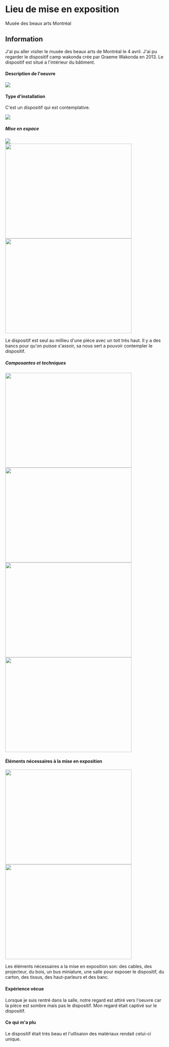 # Lieu de mise en exposition

Musée des beaux arts Montréal

## Information

J'ai pu aller visiter le musée des beaux arts de Montréal le 4 avril. J'ai pu regarder le dispositif camp wakonda crée par Graeme Wakonda en 2013. Le dispositif est situé a l'intérieur du bâtiment. 

#### Description de l'oeuvre

<img src="../expo_MBAM/medias/cartel.jpg">

#### Type d'installation 

C'est un dispositif qui est contemplative.

<img src="../expo_MBAM/medias/">

##### Mise en espace

<img src="../expo_MBAM/medias/dispositif.jpg">

<div display="flex">

<img src="../expo_MBAM/medias/toit.jpg" width="400px" height="300px">

<img src="../expo_MBAM/medias/banc.jpg" width="400px" height="300px">

</div>

Le dispositif est seul au millieu d'une pièce avec un toit très haut. Il y a des bancs pour qu'on puisse s'assoir, sa nous sert a pouvoir contempler le dispositif.

##### Composantes et techniques

<div display="flex">
<img src="../expo_MBAM/medias/maison1.jpg" width="400px" height="300px">
<img src="../expo_MBAM/medias/maison2.jpg" width="400px" height="300px">
<img src="../expo_MBAM/medias/maison3.jpg" width="400px" height="300px">
<img src="../expo_MBAM/medias/bus.jpg" width="400px" height="300px">
</div>

#### Éléments nécessaires à la mise en exposition

<div display="flex">
<img src="../expo_MBAM/medias/ecran.jpg" width="400px" height="300px">
<img src="../expo_MBAM/medias/projecteur.jpg" width="400px" height="300px">
</div>

Les éléments nécessaires a la mise en exposition son: des cables, des projecteur, du bois, un bus miniature, une salle pour exposer le dispositif, du carton, des tissus, des haut-parleurs et des banc.

#### Expérience vécue

Lorsque je suis rentré dans la salle, notre regard est attiré vers l'oeuvre car la pièce est sombre mais pas le dispositif. Mon regard était captivé sur le dispositif.

#### Ce qui m'a plu

Le dispositif était très beau et l'utlisaion des matériaux rendait celui-ci unique.
